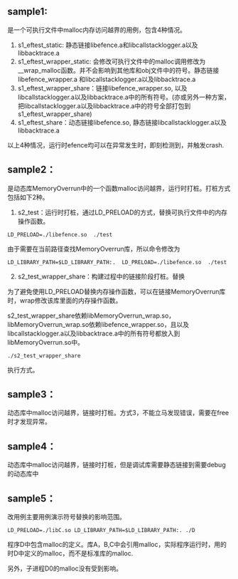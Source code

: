 ## sample1: 

是一个可执行文件中malloc内存访问越界的用例，包含4种情况。

1. s1_eftest_static: 静态链接libefence.a和libcallstacklogger.a以及libbacktrace.a
2. s1_eftest_wrapper_static: 会修改可执行文件中的malloc调用修改为__wrap_malloc函数。并不会影响到其他库和obj文件中的符号。静态链接libefence_wrapper.a 和libcallstacklogger.a以及libbacktrace.a
3. s1_eftest_wrapper_share：链接libefence_wrapper.so,  以及libcallstacklogger.a以及libbacktrace.a中的所有符号。(亦或另外一种方案，把libcallstacklogger.a以及libbacktrace.a中的符号全部打包到s1_eftest_wrapper_share)
4. s1_eftest_share：动态链接libefence.so, 静态链接libcallstacklogger.a以及libbacktrace.a



以上4种情况，运行时efence均可以在异常发生时，即刻检测到，并触发crash.



## sample2：

是动态库MemoryOverrun中的一个函数malloc访问越界，运行时打桩。打桩方式包括如下2种。

1. s2_test：运行时打桩，通过LD_PRELOAD的方式，替换可执行文件中的内存操作函数。

```
LD_PRELOAD=./libefence.so  ./test
```
由于需要在当前路径查找MemoryOverrun库，所以命令修改为

```
LD_LIBRARY_PATH=$LD_LIBRARY_PATH:.  LD_PRELOAD=./libefence.so  ./test
```



2. s2_test_wrapper_share：构建过程中的链接阶段打桩。替换

为了避免使用LD_PRELOAD替换内存操作函数，可以在链接MemoryOverrun库时，wrap修改该库里面的内存操作函数。

s2_test_wrapper_share依赖libMemoryOverrun_wrap.so，libMemoryOverrun_wrap.so依赖libefence_wrapper.so，且以及libcallstacklogger.a以及libbacktrace.a中的所有符号都放入到libMemoryOverrun.so中。

```
./s2_test_wrapper_share 
```

执行方式。





## sample3：

动态库中malloc访问越界，链接时打桩。方式3，不能立马发现错误，需要在free时才发现异常。









## sample4：

动态库中malloc访问越界，链接时打桩，但是调试库需要静态链接到需要debug的动态库中





## sample5：

改用例主要用例演示符号替换的影响范围。

```
LD_PRELOAD=./libC.so LD_LIBRARY_PATH=$LD_LIBRARY_PATH:. ./D
```

程序D中包含malloc的定义。库A，B,C中会引用malloc，实际程序运行时，用的时D中定义的malloc，而不是标准库的malloc.

另外，子进程D0的malloc没有受到影响。

























